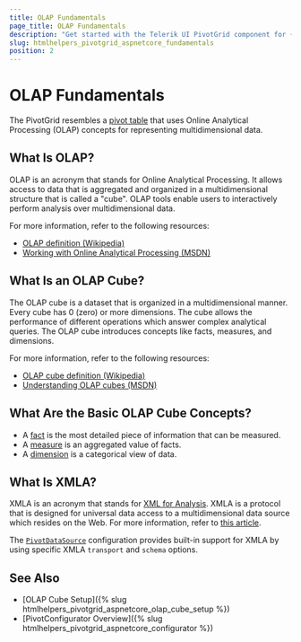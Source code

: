 ```yaml
---
title: OLAP Fundamentals
page_title: OLAP Fundamentals
description: "Get started with the Telerik UI PivotGrid component for {{ site.framework }} and review all fundamental OLAP concepts when binding the Telerik UI PivotGrid component for {{ site.framework }} to data by using OLAP services."
slug: htmlhelpers_pivotgrid_aspnetcore_fundamentals
position: 2
---
```


# OLAP Fundamentals

The PivotGrid resembles a [pivot table](http://en.wikipedia.org/wiki/Pivot_table) that uses Online Analytical Processing (OLAP) concepts for representing multidimensional data.

## What Is OLAP?

OLAP is an acronym that stands for Online Analytical Processing. It allows access to data that is aggregated and organized in a multidimensional structure that is called a "cube". OLAP tools enable users to interactively perform analysis over multidimensional data.

For more information, refer to the following resources:
* [OLAP definition (Wikipedia)](http://en.wikipedia.org/wiki/Online_analytical_processing)
* [Working with Online Analytical Processing (MSDN)](http://msdn.microsoft.com/en-US/library/ms175367(v=SQL.90).aspx)

## What Is an OLAP Cube?

The OLAP cube is a dataset that is organized in a multidimensional manner. Every cube has 0 (zero) or more dimensions. The cube allows the performance of different operations which answer complex analytical queries. The OLAP cube introduces concepts like facts, measures, and dimensions.

For more information, refer to the following resources:
* [OLAP cube definition (Wikipedia)](https://en.wikipedia.org/wiki/OLAP_cube)
* [Understanding OLAP cubes (MSDN)](http://msdn.microsoft.com/en-us/library/aa140038%28v=office.10%29.aspx#odc_da_whatrcubes_topic2)

## What Are the Basic OLAP Cube Concepts?

* A [fact](http://social.technet.microsoft.com/wiki/contents/articles/1236.fact-olap.aspx) is the most detailed piece of information that can be measured.
* A [measure](http://social.technet.microsoft.com/wiki/contents/articles/1235.measure-group.aspx) is an aggregated value of facts.
* A [dimension](http://social.technet.microsoft.com/wiki/contents/articles/1192.dimension.aspx) is a categorical view of data.

## What Is XMLA?

XMLA is an acronym that stands for [XML for Analysis](http://en.wikipedia.org/wiki/XML_for_Analysis). XMLA is a protocol that is designed for universal data access to a multidimensional data source which resides on the Web. For more information, refer to [this article](http://technet.microsoft.com/en-us/library/ms187178(v=sql.90).aspx).

The [`PivotDataSource`](/api/pivotdatasource) configuration provides built-in support for XMLA by using specific XMLA `transport` and `schema` options.

## See Also

* [OLAP Cube Setup]({% slug htmlhelpers_pivotgrid_aspnetcore_olap_cube_setup %})
* [PivotConfigurator Overview]({% slug htmlhelpers_pivotgrid_aspnetcore_configurator %})
